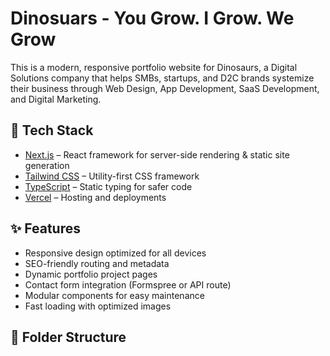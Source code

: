 # Dinosuars - You Grow. I Grow. We Grow

This is a modern, responsive portfolio website for Dinosaurs, a Digital Solutions company that helps SMBs, startups, and D2C brands systemize their business through Web Design, App Development, SaaS Development, and Digital Marketing.

## 🚀 Tech Stack

- [Next.js](https://nextjs.org/) – React framework for server-side rendering & static site generation
- [Tailwind CSS](https://tailwindcss.com/) – Utility-first CSS framework
- [TypeScript](https://www.typescriptlang.org/) – Static typing for safer code
- [Vercel](https://vercel.com/) – Hosting and deployments

## ✨ Features

- Responsive design optimized for all devices
- SEO-friendly routing and metadata
- Dynamic portfolio project pages
- Contact form integration (Formspree or API route)
- Modular components for easy maintenance
- Fast loading with optimized images

## 📂 Folder Structure
